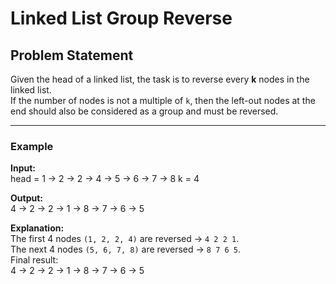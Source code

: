 # Linked List Group Reverse

## Problem Statement
Given the head of a linked list, the task is to reverse every **k** nodes in the linked list.  
If the number of nodes is not a multiple of `k`, then the left-out nodes at the end should also be considered as a group and must be reversed.

---

### Example 
**Input:**  
head = 1 -> 2 -> 2 -> 4 -> 5 -> 6 -> 7 -> 8
k = 4

**Output:**  
4 -> 2 -> 2 -> 1 -> 8 -> 7 -> 6 -> 5

**Explanation:**  
The first 4 nodes `(1, 2, 2, 4)` are reversed → `4 2 2 1`.  
The next 4 nodes `(5, 6, 7, 8)` are reversed → `8 7 6 5`.  
Final result:  
4 -> 2 -> 2 -> 1 -> 8 -> 7 -> 6 -> 5